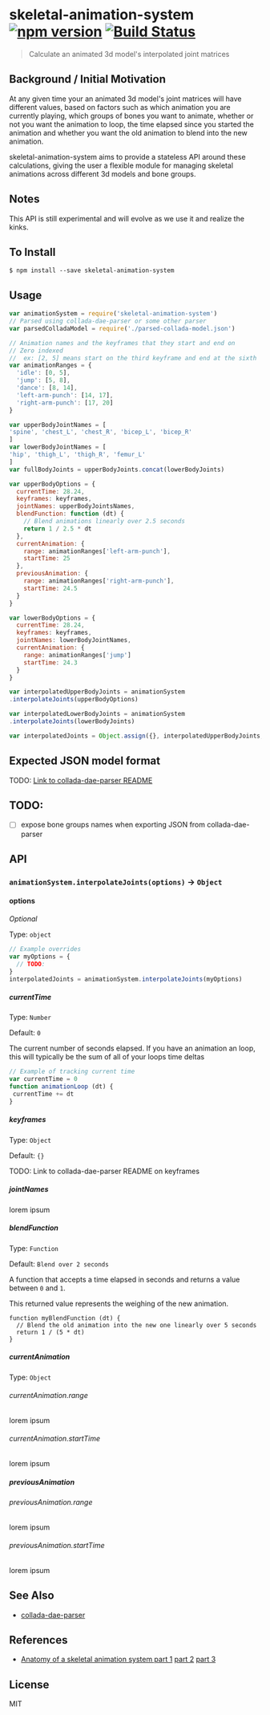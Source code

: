 skeletal-animation-system [![npm version](https://badge.fury.io/js/skeletal-animation-system.svg)](http://badge.fury.io/js/skeletal-animation-system) [![Build Status](https://travis-ci.org/chinedufn/skeletal-animation-system.svg?branch=master)](https://travis-ci.org/chinedufn/skeletal-animation-system)
===============

> Calculate an animated 3d model's interpolated joint matrices

## Background / Initial Motivation

At any given time your an animated 3d model's joint matrices will have different values, based on factors such as which animation
you are currently playing, which groups of bones you want to animate,
whether or not you want the animation to loop, the time elapsed since you started the animation
and whether you want the old animation to blend into the new animation.

skeletal-animation-system aims to provide a stateless API around these calculations, giving the user a flexible module for managing
skeletal animations across different 3d models and bone groups.

## Notes

This API is still experimental and will evolve as we use it and realize the kinks.

## To Install

```
$ npm install --save skeletal-animation-system
```

## Usage

```js
var animationSystem = require('skeletal-animation-system')
// Parsed using collada-dae-parser or some other parser
var parsedColladaModel = require('./parsed-collada-model.json')

// Animation names and the keyframes that they start and end on
// Zero indexed
//  ex: [2, 5] means start on the third keyframe and end at the sixth
var animationRanges = {
  'idle': [0, 5],
  'jump': [5, 8],
  'dance': [8, 14],
  'left-arm-punch': [14, 17],
  'right-arm-punch': [17, 20]
}

var upperBodyJointNames = [
'spine', 'chest_L', 'chest_R', 'bicep_L', 'bicep_R'
]
var lowerBodyJointNames = [
'hip', 'thigh_L', 'thigh_R', 'femur_L'
]
var fullBodyJoints = upperBodyJoints.concat(lowerBodyJoints)

var upperBodyOptions = {
  currentTime: 28.24,
  keyframes: keyframes,
  jointNames: upperBodyJointsNames,
  blendFunction: function (dt) {
    // Blend animations linearly over 2.5 seconds
    return 1 / 2.5 * dt
  },
  currentAnimation: {
    range: animationRanges['left-arm-punch'],
    startTime: 25
  },
  previousAnimation: {
    range: animationRanges['right-arm-punch'],
    startTime: 24.5
  }
}

var lowerBodyOptions = {
  currentTime: 28.24,
  keyframes: keyframes,
  jointNames: lowerBodyJointNames,
  currentAnimation: {
    range: animationRanges['jump']
    startTime: 24.3
  }
}

var interpolatedUpperBodyJoints = animationSystem
.interpolateJoints(upperBodyOptions)

var interpolatedLowerBodyJoints = animationSystem
.interpolateJoints(lowerBodyJoints)

var interpolatedJoints = Object.assign({}, interpolatedUpperBodyJoints, interpolatedLowerBodyJoints)
```

## Expected JSON model format

TODO: [Link to collada-dae-parser README]()

## TODO:

- [ ] expose bone groups names when exporting JSON from collada-dae-parser

## API

### `animationSystem.interpolateJoints(options)` -> `Object`

#### options

*Optional*

Type: `object`

```js
// Example overrides
var myOptions = {
  // TODO:
}
interpolatedJoints = animationSystem.interpolateJoints(myOptions)
```

##### currentTime

Type: `Number`

Default: `0`

The current number of seconds elapsed. If you have an animation an loop,
this will typically be the sum of all of your loops time deltas

```js
// Example of tracking current time
var currentTime = 0
function animationLoop (dt) {
 currentTime += dt
}
```

##### keyframes

Type: `Object`

Default: `{}`

TODO: Link to collada-dae-parser README on keyframes

##### jointNames

lorem ipsum

##### blendFunction

Type: `Function`

Default: `Blend over 2 seconds`

A function that accepts a time elapsed in seconds and returns a value between `0` and `1`.

This returned value represents the weighing of the new animation.

```
function myBlendFunction (dt) {
  // Blend the old animation into the new one linearly over 5 seconds
  return 1 / (5 * dt)
}
```

##### currentAnimation

Type: `Object`

###### currentAnimation.range

lorem ipsum

###### currentAnimation.startTime

lorem ipsum

##### previousAnimation

###### previousAnimation.range

lorem ipsum

###### previousAnimation.startTime

lorem ipsum

## See Also

- [collada-dae-parser](https://github.com/chinedufn/collada-dae-parser)

## References

- [Anatomy of a skeletal animation system part 1](http://blog.demofox.org/2012/09/21/anatomy-of-a-skeletal-animation-system-part-1/) [part 2](http://blog.demofox.org/2012/09/21/anatomy-of-a-skeletal-animation-system-part-2/) [part 3](http://blog.demofox.org/2012/09/21/anatomy-of-a-skeletal-animation-system-part-3/)

## License

MIT

